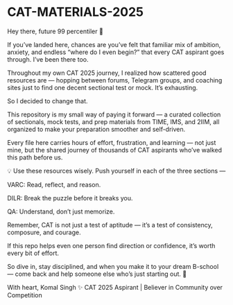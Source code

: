 # CAT-MATERIALS-2025
Hey there, future 99 percentiler 👋

If you’ve landed here, chances are you’ve felt that familiar mix of ambition, anxiety, and endless “where do I even begin?” that every CAT aspirant goes through.
I’ve been there too.

Throughout my own CAT 2025 journey, I realized how scattered good resources are — hopping between forums, Telegram groups, and coaching sites just to find one decent sectional test or mock. It’s exhausting.

So I decided to change that.

This repository is my small way of paying it forward — a curated collection of sectionals, mock tests, and prep materials from TIME, IMS, and 2IIM, all organized to make your preparation smoother and self-driven.

Every file here carries hours of effort, frustration, and learning — not just mine, but the shared journey of thousands of CAT aspirants who’ve walked this path before us.

💡 Use these resources wisely.
Push yourself in each of the three sections —

VARC: Read, reflect, and reason.

DILR: Break the puzzle before it breaks you.

QA: Understand, don’t just memorize.

Remember, CAT is not just a test of aptitude — it’s a test of consistency, composure, and courage.

If this repo helps even one person find direction or confidence, it’s worth every bit of effort.

So dive in, stay disciplined, and when you make it to your dream B-school — come back and help someone else who’s just starting out. 🌱

With heart,
Komal Singh ✨
CAT 2025 Aspirant | Believer in Community over Competition

